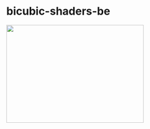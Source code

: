 # bicubic-shaders-be
<img align="left" width="360" height="256" src="https://github.com/Mcbamboo/bicubic-shaders-be/blob/703761593afdabd1b1f995d38902607fdc231b9c/ss/Screenshot_20210506-021237.png">
